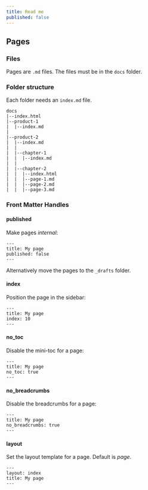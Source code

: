 ```yaml
---
title: Read me
published: false
---
```


## Pages

### Files

Pages are `.md` files. The files must be in the `docs` folder.

### Folder structure

Each folder needs an `index.md` file.

    docs
    |--index.html
    |--product-1
    |  |--index.md
    |
    |--product-2
    |  |--index.md
    |  |
    |  |--chapter-1
    |  |  |--index.md
    |  |
    |  |--chapter-2
    |  |  |--index.html
    |  |  |--page-1.md
    |  |  |--page-2.md  
    |  |  |--page-3.md

### Front Matter Handles

#### published

Make pages _internal_:

    ---
    title: My page
    published: false
    ---

Alternatively move the pages to the `_drafts` folder.

#### index

Position the page in the sidebar:

    ---
    title: My page
    index: 10
    ---

#### no_toc

Disable the mini-toc for a page:

    ---
    title: My page
    no_toc: true
    ---

#### no_breadcrumbs

Disable the breadcrumbs for a page:

    ---
    title: My page
    no_breadcrumbs: true
    ---

#### layout

Set the layout template for a page. Default is _page_.

    ---
    layout: index
    title: My page
    ---
